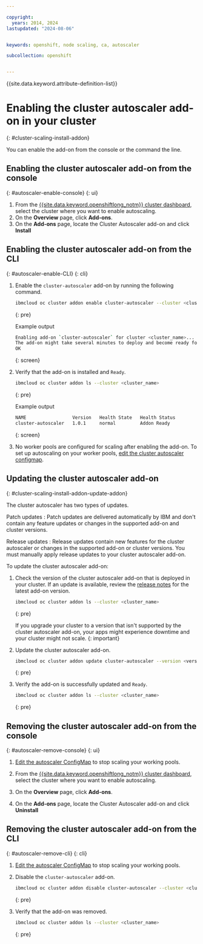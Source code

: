 ```yaml
---

copyright: 
  years: 2014, 2024
lastupdated: "2024-08-06"


keywords: openshift, node scaling, ca, autoscaler

subcollection: openshift


---
```


{{site.data.keyword.attribute-definition-list}}




# Enabling the cluster autoscaler add-on in your cluster
{: #cluster-scaling-install-addon}

You can enable the add-on from the console or the command the line.

## Enabling the cluster autoscaler add-on from the console
{: #autoscaler-enable-console}
{: ui}
    
1. From the [{{site.data.keyword.openshiftlong_notm}} cluster dashboard](https://cloud.ibm.com/kubernetes/clusters), select the cluster where you want to enable autoscaling.
1. On the **Overview** page, click **Add-ons**.
1. On the **Add-ons** page, locate the Cluster Autoscaler add-on and click **Install**

## Enabling the cluster autoscaler add-on from the CLI
{: #autoscaler-enable-CLI}
{: cli}
    
1. Enable the `cluster-autoscaler` add-on by running the following command.
    ```sh
    ibmcloud oc cluster addon enable cluster-autoscaler --cluster <cluster_name>
    ```
    {: pre}

    Example output
    
    ```sh
    Enabling add-on `cluster-autoscaler` for cluster <cluster_name>...
    The add-on might take several minutes to deploy and become ready for use.
    OK
    ```
    {: screen}

1. Verify that the add-on is installed and `Ready`.
    ```sh
    ibmcloud oc cluster addon ls --cluster <cluster_name>
    ```
    {: pre}

    Example output

    ```sh
    NAME                 Version   Health State   Health Status   
    cluster-autoscaler   1.0.1     normal         Addon Ready
    ```
    {: screen}

1. No worker pools are configured for scaling after enabling the add-on. To set up autoscaling on your worker pools, [edit the cluster autoscaler configmap](/docs/openshift?topic=openshift-cluster-scaling-install-addon-enable).





## Updating the cluster autoscaler add-on
{: #cluster-scaling-install-addon-update-addon}

The cluster autoscaler has two types of updates.

Patch updates
:   Patch updates are delivered automatically by IBM and don't contain any feature updates or changes in the supported add-on and cluster versions.

Release updates
:   Release updates contain new features for the cluster autoscaler or changes in the supported add-on or cluster versions. You must manually apply release updates to your cluster autoscaler add-on.

To update the cluster autoscaler add-on:

1. Check the version of the cluster autoscaler add-on that is deployed in your cluster. If an update is available, review the [release notes](/docs/openshift?topic=openshift-ca_changelog) for the latest add-on version.
    ```sh
    ibmcloud oc cluster addon ls --cluster <cluster_name>
    ```
    {: pre}

    If you upgrade your cluster to a version that isn't supported by the cluster autoscaler add-on, your apps might experience downtime and your cluster might not scale.
    {: important}

2. Update the cluster autoscaler add-on.

    ```sh
    ibmcloud oc cluster addon update cluster-autoscaler --version <version-to-update> --cluster <cluster_name>
    ```
    {: pre}

3. Verify the add-on is successfully updated and `Ready`.

    ```sh
    ibmcloud oc cluster addon ls --cluster <cluster_name>
    ```
    {: pre}
    
    
## Removing the cluster autoscaler add-on from the console
{: #autoscaler-remove-console}
{: ui}

1. [Edit the autoscaler ConfigMap](/docs/openshift?topic=openshift-cluster-scaling-install-addon-enable) to stop scaling your working pools.

1. From the [{{site.data.keyword.openshiftlong_notm}} cluster dashboard](https://cloud.ibm.com/kubernetes/clusters), select the cluster where you want to enable autoscaling.

1. On the **Overview** page, click **Add-ons**.

1. On the **Add-ons** page, locate the Cluster Autoscaler add-on and click **Uninstall**


## Removing the cluster autoscaler add-on from the CLI
{: #autoscaler-remove-cli}
{: cli}

1. [Edit the autoscaler ConfigMap](/docs/openshift?topic=openshift-cluster-scaling-install-addon-enable) to stop scaling your working pools.
    
1. Disable the `cluster-autoscaler` add-on.

    ```sh
    ibmcloud oc cluster addon disable cluster-autoscaler --cluster <cluster_name>
    ```
    {: pre}

1. Verify that the add-on was removed.

    ```sh
    ibmcloud oc cluster addon ls --cluster <cluster_name>
    ```
    {: pre}
    






